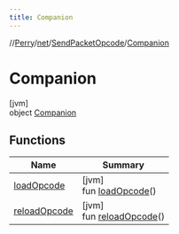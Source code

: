 ```yaml
---
title: Companion
---
```

//[Perry](../../../../index.html)/[net](../../index.html)/[SendPacketOpcode](../index.html)/[Companion](index.html)



# Companion



[jvm]\
object [Companion](index.html)



## Functions


| Name | Summary |
|---|---|
| [loadOpcode](load-opcode.html) | [jvm]<br>fun [loadOpcode](load-opcode.html)() |
| [reloadOpcode](reload-opcode.html) | [jvm]<br>fun [reloadOpcode](reload-opcode.html)() |


